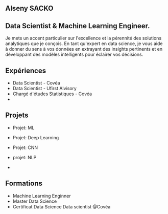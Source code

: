 ## Alseny SACKO
## Data Scientist & Machine Learning Engineer.

Je mets un accent particulier sur l'excellence et la pérennité des solutions analytiques que je conçois. En tant qu'expert en data science, je vous aide à donner du sens à vos données en extrayant des insights pertinents et en développant des modèles intelligents pour éclairer vos décisions.
## Expériences
- Data Scientist - Covéa
- Data Scientist - Ufirst Alvisory
- Chargé d'études Statistiques - Covéa
- 
## Projets
- Projet: ML
- Projet: Deep Learning
- Projet: CNN
- projet: NLP

- 
## Formations
- Machine Learning Enginner
- Master Data Science
- Certificat Data Science
Data scientist @Covéa
